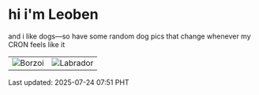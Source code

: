 # hi i'm Leoben

and i like dogs—so have some random dog pics that change whenever my CRON feels like it

|  |  |
|--------|----------|
| ![Borzoi](https://random-dog-vercel.vercel.app/api/random-borzoi?v=1753314673) | ![Labrador](https://random-dog-vercel.vercel.app/api/random-labrador?v=1753314673) |

Last updated: 2025-07-24 07:51 PHT
